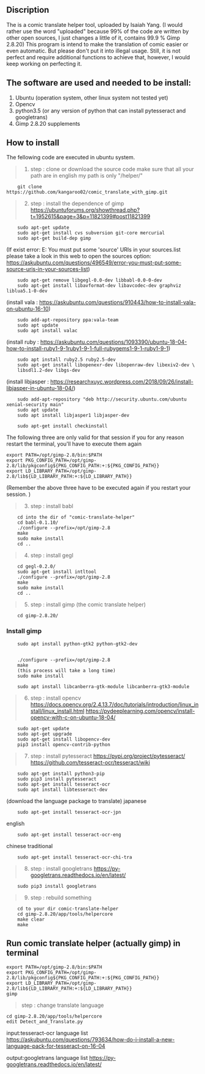 ## Discription 
The is a comic translate helper tool, uploaded by Isaiah Yang.
(I would rather use the word "uploaded" because 99% of the code are written by other open sources, I just changes a little of it, contains 99.9 % Gimp 2.8.20)
This program is intend to make the translation of comic easier or even automatic. But please don't put it into illegal usage.
Still, it is not perfect and require additional functions to achieve that, however, I would keep working on perfecting it.


## The software are used and needed to be install:

1. Ubuntu (operation system, other linux system not tested yet)
2. Opencv
3. python3.5
	(or any version of python that can install pytesseract and googletrans)
4. Gimp 2.8.20 supplements


## How to install

The fellowing code are executed in ubuntu system.


>  1. step : clone or download the source code
make sure that all your path are in english
my path is only "/helper/"

		git clone https://github.com/kangaroo02/comic_translate_with_gimp.git


>  2. step : install the dependence of gimp
https://ubuntuforums.org/showthread.php?t=1952615&page=3&p=11821399#post11821399


		sudo apt-get update
		sudo apt-get install cvs subversion git-core mercurial
		sudo apt-get build-dep gimp

(If exist error: E: You must put some 'source' URIs in your sources.list
please take a look in this web to open the sources option:
https://askubuntu.com/questions/496549/error-you-must-put-some-source-uris-in-your-sources-list)

		sudo apt-get remove libgegl-0.0-dev libbabl-0.0-0-dev
		sudo apt-get install libavformat-dev libavcodec-dev graphviz liblua5.1-0-dev

(install vala : https://askubuntu.com/questions/910443/how-to-install-vala-on-ubuntu-16-10)

		sudo add-apt-repository ppa:vala-team
		sudo apt update
		sudo apt install valac

(install ruby : https://askubuntu.com/questions/1093390/ubuntu-18-04-how-to-install-ruby1-9-1ruby1-9-1-full-rubygems1-9-1-ruby1-9-1)

		sudo apt install ruby2.5 ruby2.5-dev
		sudo apt-get install libopenexr-dev libopenraw-dev libexiv2-dev \
		libsdl1.2-dev libgs-dev
(install libjasper : https://researchxuyc.wordpress.com/2018/09/26/install-libjasper-in-ubuntu-18-04/)

		sudo add-apt-repository "deb http://security.ubuntu.com/ubuntu xenial-security main"
		sudo apt update
		sudo apt install libjasper1 libjasper-dev

		sudo apt-get install checkinstall


The following three are only valid for that session if you for any reason restart the terminal, you'll have to execute them again

	export PATH=/opt/gimp-2.8/bin:$PATH
	export PKG_CONFIG_PATH=/opt/gimp-2.8/lib/pkgconfig${PKG_CONFIG_PATH:+:${PKG_CONFIG_PATH}}
	export LD_LIBRARY_PATH=/opt/gimp-2.8/lib${LD_LIBRARY_PATH:+:${LD_LIBRARY_PATH}}


(Remember the above three have to be executed again if you restart your session. )




>  3. step : install babl

		cd into the dir of "comic-translate-helper"
		cd babl-0.1.10/
		./configure --prefix=/opt/gimp-2.8
		make
		sudo make install
		cd ..

>  4. step : install gegl

   		cd gegl-0.2.0/
		sudo apt-get install intltool
		./configure --prefix=/opt/gimp-2.8
  	  	make
 	  	sudo make install
 	  	cd ..


>  5. step : install gimp (the comic translate helper)

   		cd gimp-2.8.20/
	

### Install gimp
		sudo apt install python-gtk2 python-gtk2-dev
		

		./configure --prefix=/opt/gimp-2.8
		make
		(this process will take a long time)
		sudo make install
	
		sudo apt install libcanberra-gtk-module libcanberra-gtk3-module


>  6. step : install opencv
https://docs.opencv.org/2.4.13.7/doc/tutorials/introduction/linux_install/linux_install.html
https://pydeeplearning.com/opencv/install-opencv-with-c-on-ubuntu-18-04/

		sudo apt-get update
		sudo apt-get upgrade
		sudo apt-get install libopencv-dev
		pip3 install opencv-contrib-python

>  7. step : install  pytesseract
https://pypi.org/project/pytesseract/
https://github.com/tesseract-ocr/tesseract/wiki

		sudo apt-get install python3-pip
		sudo pip3 install pytesseract
		sudo apt-get install tesseract-ocr
		sudo apt install libtesseract-dev


(download the language package to translate)
japanese

   		sudo apt-get install tesseract-ocr-jpn
english

 	  	sudo apt-get install tesseract-ocr-eng
chinese traditional

  	 	sudo apt-get install tesseract-ocr-chi-tra
	

>  8. step : install googletrans
https://py-googletrans.readthedocs.io/en/latest/

		sudo pip3 install googletrans


>  9. step : rebuild something

		cd to your dir comic-translate-helper
		cd gimp-2.8.20/app/tools/helpercore
		make clear
		make


## Run comic translate helper (actually gimp) in terminal

	export PATH=/opt/gimp-2.8/bin:$PATH
	export PKG_CONFIG_PATH=/opt/gimp-2.8/lib/pkgconfig${PKG_CONFIG_PATH:+:${PKG_CONFIG_PATH}}
	export LD_LIBRARY_PATH=/opt/gimp-2.8/lib${LD_LIBRARY_PATH:+:${LD_LIBRARY_PATH}}
	gimp


>  step : change translate language

	cd gimp-2.8.20/app/tools/helpercore
	edit Detect_and_Translate.py

input:tesseract-ocr language list
https://askubuntu.com/questions/793634/how-do-i-install-a-new-language-pack-for-tesseract-on-16-04

output:googletrans language list
https://py-googletrans.readthedocs.io/en/latest/
